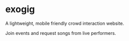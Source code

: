 # exogig

A lightweight, mobile friendly crowd interaction website.

Join events and request songs from live performers.
